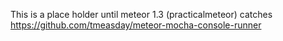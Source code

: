 This is a place holder until meteor 1.3 (practicalmeteor) catches https://github.com/tmeasday/meteor-mocha-console-runner
